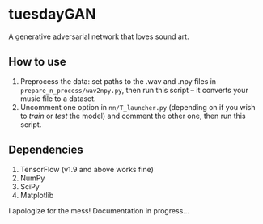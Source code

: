 # tuesdayGAN
A generative adversarial network that loves sound art.

## How to use

1. Preprocess the data: set paths to the .wav and .npy files in `prepare_n_process/wav2npy.py`, then run this script &ndash; it converts your music file to a dataset.
2. Uncomment one option in `nn/T_launcher.py` (depending on if you wish to *train* or *test* the model) and comment the other one, then run this script.

## Dependencies

1. TensorFlow (v1.9 and above works fine) 
2. NumPy
3. SciPy 
4. Matplotlib

I apologize for the mess! Documentation in progress...
